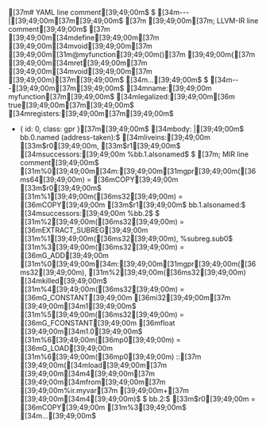 [37m# YAML line comment[39;49;00m$
$
[34m--- |[39;49;00m[37m[39;49;00m$
[37m  [39;49;00m[37m; LLVM-IR line comment[39;49;00m$
[37m  [39;49;00m[34mdefine[39;49;00m[37m [39;49;00m[34mvoid[39;49;00m[37m [39;49;00m[31m@myfunction[39;49;00m()[37m [39;49;00m{[37m [39;49;00m[34mret[39;49;00m[37m [39;49;00m[34mvoid[39;49;00m[37m [39;49;00m}[37m[39;49;00m$
[34m...[39;49;00m$
$
[34m---[39;49;00m[37m[39;49;00m$
[34mname:[39;49;00m myfunction[37m[39;49;00m$
[34mlegalized:[39;49;00m[36m true[39;49;00m[37m[39;49;00m$
[34mregisters:[39;49;00m[37m[39;49;00m$
  - { id: 0, class: gpr }[37m[39;49;00m$
[34mbody: |[39;49;00m$
  bb.0.named (address-taken):$
    [34mliveins:[39;49;00m [33m$r0[39;49;00m, [33m$r1[39;49;00m$
    [34msuccessors:[39;49;00m %bb.1.alsonamed$
$
    [37m; MIR line comment[39;49;00m$
    [31m%0[39;49;00m[34m:[39;49;00m[31mgpr[39;49;00m([36ms64[39;49;00m) = [36mCOPY[39;49;00m [33m$r0[39;49;00m$
    [31m%1[39;49;00m([36ms32[39;49;00m) = [36mCOPY[39;49;00m [33m$r1[39;49;00m$
  bb.1.alsonamed:$
    [34msuccessors:[39;49;00m %bb.2$
$
    [31m%2[39;49;00m([36ms32[39;49;00m) = [36mEXTRACT_SUBREG[39;49;00m [31m%1[39;49;00m([36ms32[39;49;00m), %subreg.sub0$
    [31m%3[39;49;00m([36ms32[39;49;00m) = [36mG_ADD[39;49;00m [31m%0[39;49;00m[34m:[39;49;00m[31mgpr[39;49;00m([36ms32[39;49;00m), [31m%2[39;49;00m([36ms32[39;49;00m) [34mkilled[39;49;00m$
    [31m%4[39;49;00m([36ms32[39;49;00m) = [36mG_CONSTANT[39;49;00m [36mi32[39;49;00m[37m [39;49;00m[34m1[39;49;00m$
    [31m%5[39;49;00m([36ms32[39;49;00m) = [36mG_FCONSTANT[39;49;00m [36mfloat [39;49;00m[34m1.0[39;49;00m$
    [31m%6[39;49;00m([36mp0[39;49;00m) = [36mG_LOAD[39;49;00m [31m%6[39;49;00m([36mp0[39;49;00m) ::[37m [39;49;00m([34mload[39;49;00m[37m [39;49;00m[34m4[39;49;00m[37m [39;49;00m[34mfrom[39;49;00m[37m [39;49;00m%ir.myvar[37m [39;49;00m+[37m [39;49;00m[34m4[39;49;00m)$
$
  bb.2:$
    [33m$r0[39;49;00m = [36mCOPY[39;49;00m [31m%3[39;49;00m$
[34m...[39;49;00m$
